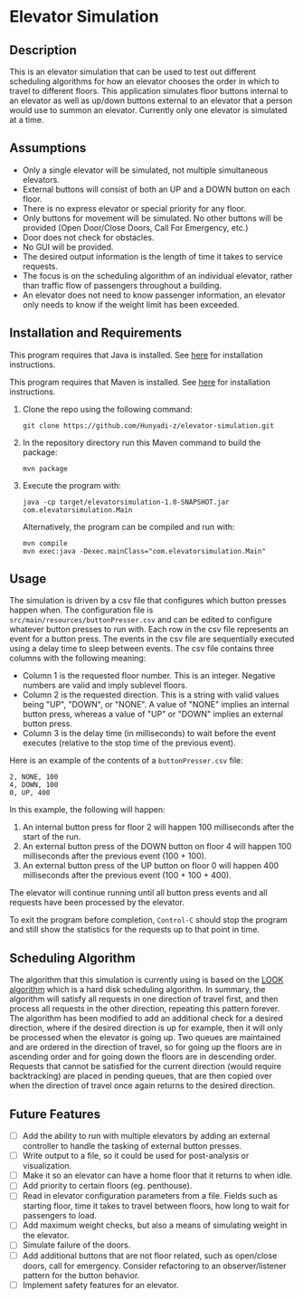 # Elevator Simulation

## Description

This is an elevator simulation that can be used to test out different scheduling algorithms for how an elevator chooses the order in which to travel to different floors. This application simulates floor buttons internal to an elevator as well as up/down buttons external to an elevator that a person would use to summon an elevator. Currently only one elevator is simulated at a time.

## Assumptions

- Only a single elevator will be simulated, not multiple simultaneous elevators.
- External buttons will consist of both an UP and a DOWN button on each floor.
- There is no express elevator or special priority for any floor.
- Only buttons for movement will be simulated. No other buttons will be provided (Open Door/Close Doors, Call For Emergency, etc.)
- Door does not check for obstacles.
- No GUI will be provided.
- The desired output information is the length of time it takes to service requests.
- The focus is on the scheduling algorithm of an individual elevator, rather than traffic flow of passengers throughout a building.
- An elevator does not need to know passenger information, an elevator only needs to know if the weight limit has been exceeded.

## Installation and Requirements

This program requires that Java is installed. See [here](https://www.java.com/en/download/help/download_options.html) for installation instructions.

This program requires that Maven is installed. See [here](https://maven.apache.org/download.cgi) for installation instructions.

1. Clone the repo using the following command:

   ```
   git clone https://github.com/Hunyadi-z/elevator-simulation.git
   ```

2. In the repository directory run this Maven command to build the package:

   ```
   mvn package
   ```

3. Execute the program with:

   ```
   java -cp target/elevatorsimulation-1.0-SNAPSHOT.jar com.elevatorsimulation.Main
   ```

   Alternatively, the program can be compiled and run with:

   ```
   mvn compile
   mvn exec:java -Dexec.mainClass="com.elevatorsimulation.Main"
   ```

## Usage

The simulation is driven by a csv file that configures which button presses happen when. The configuration file is `src/main/resources/buttonPresser.csv` and can be edited to configure whatever button presses to run with. Each row in the csv file represents an event for a button press. The events in the csv file are sequentially executed using a delay time to sleep between events. The csv file contains three columns with the following meaning:

- Column 1 is the requested floor number. This is an integer. Negative numbers are valid and imply sublevel floors.
- Column 2 is the requested direction. This is a string with valid values being "UP", "DOWN", or "NONE". A value of "NONE" implies an internal button press, whereas a value of "UP" or "DOWN" implies an external button press.
- Column 3 is the delay time (in milliseconds) to wait before the event executes (relative to the stop time of the previous event).

Here is an example of the contents of a `buttonPresser.csv` file:

```
2, NONE, 100
4, DOWN, 100
0, UP, 400
```

In this example, the following will happen:

1. An internal button press for floor 2 will happen 100 milliseconds after the start of the run.
2. An external button press of the DOWN button on floor 4 will happen 100 milliseconds after the previous event (100 + 100).
3. An external button press of the UP button on floor 0 will happen 400 milliseconds after the previous event (100 + 100 + 400).

The elevator will continue running until all button press events and all requests have been processed by the elevator.

To exit the program before completion, `Control-C` should stop the program and still show the statistics for the requests up to that point in time.

## Scheduling Algorithm

The algorithm that this simulation is currently using is based on the [LOOK algorithm](https://en.wikipedia.org/wiki/LOOK_algorithm) which is a hard disk scheduling algorithm. In summary, the algorithm will satisfy all requests in one direction of travel first, and then process all requests in the other direction, repeating this pattern forever. The algorithm has been modified to add an additional check for a desired direction, where if the desired direction is up for example, then it will only be processed when the elevator is going up. Two queues are maintained and are ordered in the direction of travel, so for going up the floors are in ascending order and for going down the floors are in descending order. Requests that cannot be satisfied for the current direction (would require backtracking) are placed in pending queues, that are then copied over when the direction of travel once again returns to the desired direction.

## Future Features

- [ ] Add the ability to run with multiple elevators by adding an external controller to handle the tasking of external button presses.
- [ ] Write output to a file, so it could be used for post-analysis or visualization.
- [ ] Make it so an elevator can have a home floor that it returns to when idle.
- [ ] Add priority to certain floors (eg. penthouse).
- [ ] Read in elevator configuration parameters from a file. Fields such as starting floor, time it takes to travel between floors, how long to wait for passengers to load.
- [ ] Add maximum weight checks, but also a means of simulating weight in the elevator.
- [ ] Simulate failure of the doors.
- [ ] Add additional buttons that are not floor related, such as open/close doors, call for emergency. Consider refactoring to an observer/listener pattern for the button behavior.
- [ ] Implement safety features for an elevator.
